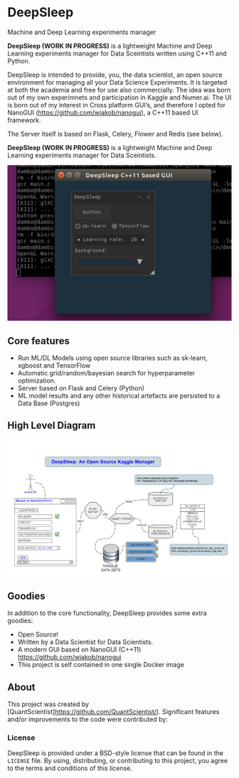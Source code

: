 # DeepSleep
Machine and Deep Learning experiments manager 

**DeepSleep (WORK IN PROGRESS)** is a lightweight Machine and Deep Learning experiments manager for Data Sceintists written using C++11 and Python.

DeepSleep is intended to provide, you, the data scientist, an open source environment for managing all your Data Science Experiments. It is targeted at both the academia and free for use also commercially. The idea was born out of my own experimnets and participation in Kaggle and Numer.ai. The UI is born out of my interest in Cross platform GUI’s, and therefore I opted for NanoGUI (https://github.com/wjakob/nanogui), a C++11 based UI framework.

The Server itself is based on Flask, Celery, Flower and Redis (see below). 

**DeepSleep (WORK IN PROGRESS)** is a lightweight Machine and Deep Learning experiments manager for Data Sceintists.

![DeepSleep GUI](deep-sleep-gui.png)

## Core features
- Run ML/DL Models using open source libraries such as sk-learn, xgboost and TensorFlow
- Automatic grid/random/bayesian search for hyperparameter optimization.
- Server based on Flask and Celery (Python)
- ML model results and any other historical artefacts are persisted to a Data Base (Postgres)

## High Level Diagram

![DeepSleep Architecture](DEEPSLEEP.png)


## Goodies
In addition to the core functionality, DeepSleep provides some extra goodies:
- Open Source! 
- Written by a Data Scientist for Data Scientists. 
- A modern GUI based on NanoGUI (C++11) https://github.com/wjakob/nanogui
- This project is self contained in one single Docker image

## About

This project was created by [QuantScientist]https://github.com/QuantScientist/).
Significant features and/or improvements to the code were contributed by:

### License

DeepSleep is provided under a BSD-style license that can be found in the
``LICENSE`` file. By using, distributing, or contributing to this project,
you agree to the terms and conditions of this license.
